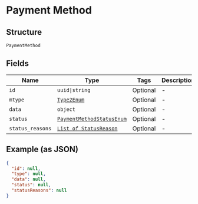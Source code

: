 
# Payment Method

## Structure

`PaymentMethod`

## Fields

| Name | Type | Tags | Description |
|  --- | --- | --- | --- |
| `id` | `uuid\|string` | Optional | - |
| `mtype` | [`Type2Enum`](/doc/models/type-2-enum.md) | Optional | - |
| `data` | `object` | Optional | - |
| `status` | [`PaymentMethodStatusEnum`](/doc/models/payment-method-status-enum.md) | Optional | - |
| `status_reasons` | [`List of StatusReason`](/doc/models/status-reason.md) | Optional | - |

## Example (as JSON)

```json
{
  "id": null,
  "type": null,
  "data": null,
  "status": null,
  "statusReasons": null
}
```

